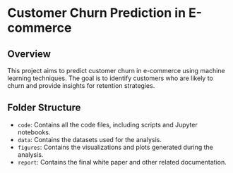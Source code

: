 # Customer Churn Prediction in E-commerce

## Overview
This project aims to predict customer churn in e-commerce using machine learning techniques. The goal is to identify customers who are likely to churn and provide insights for retention strategies.

## Folder Structure
- `code`: Contains all the code files, including scripts and Jupyter notebooks.
- `data`: Contains the datasets used for the analysis.
- `figures`: Contains the visualizations and plots generated during the analysis.
- `report`: Contains the final white paper and other related documentation.

